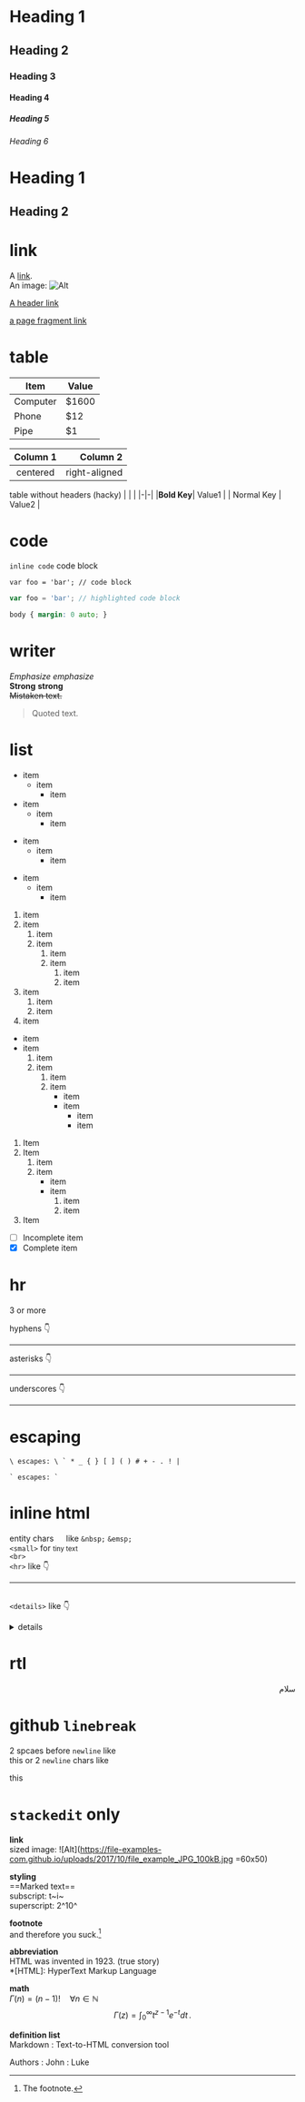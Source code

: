 # Heading 1

## Heading 2

### Heading 3

#### Heading 4

##### Heading 5

###### Heading 6

Heading 1
=========

Heading 2
---------

# link
A [link](http://example.com).  
An image: ![Alt](https://file-examples-com.github.io/uploads/2017/10/file_example_JPG_100kB.jpg)

[A header link](#Foo)

<a name="abcd"></a>
[a page fragment link](#abcd)

# table
Item     | Value
-------- | -----
Computer | $1600
Phone    | $12
Pipe     | $1

| Column 1 | Column 2      |
|:--------:| -------------:|
| centered | right-aligned |

table without headers (hacky)
| | |
|-|-|
|**Bold Key**| Value1 |
| Normal Key | Value2 |

# code
`inline code`
code block
```
var foo = 'bar'; // code block
```
```javascript
var foo = 'bar'; // highlighted code block
```
```css
body { margin: 0 auto; }
```

# writer
*Emphasize* _emphasize_  
**Strong** __strong__  
~~Mistaken text.~~  
> Quoted text.  

# list
- item
  * item
    + item
- item
  - item
    - item
* item
  * item
    * item
+ item
  + item
    + item

1. item
2. item
	1. item
	2. item
		1. item
		2. item
			1. item
			2. item
3. item
	1. item
	2. item
4. item

- item
- item
	1. item
	2. item
		1. item
		2. item
			- item
			- item
				+ item
				+ item

1. Item
2. Item
	1. item
	2. item
		- item
		- item
			1. item
			2. item
3. Item

- [ ] Incomplete item
- [x] Complete item

# hr
3 or more

hyphens 👇

---

asterisks 👇
***

underscores 👇
___

# escaping
```
\ escapes: \ ` * _ { } [ ] ( ) # + - . ! |

` escapes: `
```

# inline html
entity chars &emsp;  like `&nbsp;` `&emsp;`  
`<small>` for <small>tiny text</small>  
`<br>`  
`<hr>` like 👇 <hr>  
`<details>` like 👇  
<details>
	<summary>details</summary>
	<p>this is my detail</p>
</details>

# rtl
<div dir="rtl">
سلام
</div>

# github `linebreak`
2 spcaes before `newline` like  
this or 2 `newline` chars like

this

# `stackedit` only
**link**  
sized image: ![Alt](https://file-examples-com.github.io/uploads/2017/10/file_example_JPG_100kB.jpg =60x50)

**styling**  
==Marked text==  
subscript:  t~i~  
superscript: 2^10^

**footnote**  
and therefore you suck.[^1]  
[^1]: The footnote.

**abbreviation**  
HTML was invented in 1923. (true story)  
*[HTML]: HyperText Markup Language

**math**  
$\Gamma(n) = (n-1)!\quad\forall n\in\mathbb N$  
$$
\Gamma(z) = \int_0^\infty t^{z-1}e^{-t}dt\,.
$$

**definition list**  
Markdown
:  Text-to-HTML conversion tool

Authors
:  John
:  Luke
